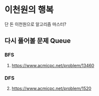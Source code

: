 # 이천원의 행복
단 돈 이천원으로 알고리즘 마스터?


## 다시 풀어볼 문제 Queue
### BFS
1. https://www.acmicpc.net/problem/13460

### DFS
2. https://www.acmicpc.net/problem/1520
